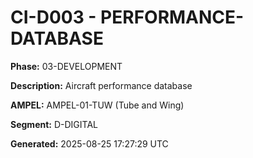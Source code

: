 # CI-D003 - PERFORMANCE-DATABASE

**Phase:** 03-DEVELOPMENT

**Description:** Aircraft performance database

**AMPEL:** AMPEL-01-TUW (Tube and Wing)

**Segment:** D-DIGITAL

**Generated:** 2025-08-25 17:27:29 UTC
